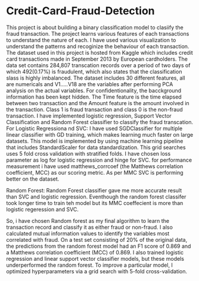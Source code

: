 # Credit-Card-Fraud-Detection
This project is about building a binary classification model to clasiify the fraud transaction. The project learns various features of each transactions to understand the nature of each. 
I have used various visualization to understand the patterns and recoginize the behaviour of each transaction.
The dataset used in this project is hosted from Kaggle which includes credit card transactions made in September 2013 by European cardholders. The data set contains 284,807 transcation records over a period of two days of which 492(0.17%) is fraudulent, which also states that the classification slass is highly imbalanced. The dataset includes 30 different features, all are numericals and V1.....V18 are the variables after performing PCA analysis on the actual variables. For confidentionality, the bacckground information has been kept hidden. The Time feature is the time elapsed between two transaction and the Amount feature is the amount involved in the transaction. Class 1 is fraud transaction and class 0 is the non-fraud transaction.
I have implemented logistic regression, Support Vector Classification and Random Forest classifier to classify the fraud transcation. 
For Logistic Regressiona nd SVC: I have used SGDClassifier for multiple linear classifier with GD training, which makes learning much faster on large datasets. This model is implemented by using machine learning pipeline that includes StandardScaler for data standardization. This grid searches uses 5 fold cross validation with stratified folds. I have chosen loss parameter as log for logistic regression and hinge for SVC. for performance measurement i have used matthews_corrcoef (the Matthews correlation coefficient, MCC) as our scoring metric. As per MMC SVC is performing better on the dataset.

Random Forest: Random Forest classifier gave me more accurate result than SVC and logistic regression. Eventhough the random forest classifer took longer time to train teh model but its MMC coeffecient is more than logistic regeression and SVC. 

So, i have chosen Random forest as my final algorithm to learn the transaction record and classify it as either fraud or non-fraud. I also calculated mutual information values to identify the variables most correlated with fraud. On a test set consisting of 20% of the original data, the predictions from the random forest model had an F1 score of 0.869 and a Matthews correlation coefficient (MCC) of 0.869. I also trained logistic regression and linear support vector classifier models, but these models underperformed the random forest. To improve a particular model, I optimized hyperparameters via a grid search with 5-fold cross-validation.
